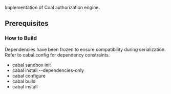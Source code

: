 Implementation of Coal authorization engine.

## Prerequisites

### How to Build

Dependencies have been frozen to ensure compatibility during serialization. Refer to cabal.config for dependency constraints.

* cabal sandbox init
* cabal install --dependencies-only
* cabal configure
* cabal build
* cabal install

   

